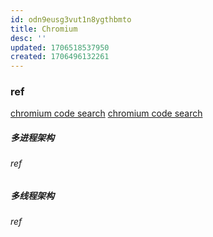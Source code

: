 ```yaml
---
id: odn9eusg3vut1n8ygthbmto
title: Chromium
desc: ''
updated: 1706518537950
created: 1706496132261
---
```

### ref
[chromium code search](https://source.chromium.org/chromium/chromium/src/+/main:docs/threading_and_tasks.md;l=1?q=threading_and_tasks.md&ss=chromium)
[chromium code search](https://source.chromium.org/chromium)

##### 多进程架构
###### ref



##### 多线程架构
###### ref




